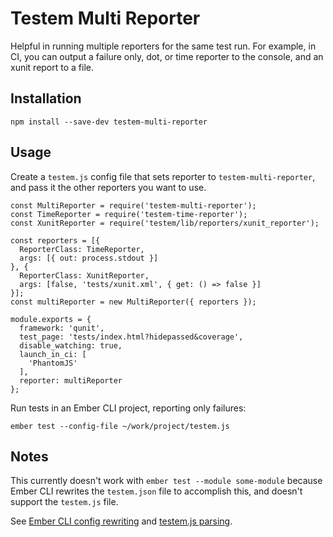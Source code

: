 # Testem Multi Reporter

Helpful in running multiple reporters for the same test run. For example,
in CI, you can output a failure only, dot, or time reporter to the console, and
an xunit report to a file.

## Installation

    npm install --save-dev testem-multi-reporter

## Usage

Create a `testem.js` config file that sets reporter to `testem-multi-reporter`,
and pass it the other reporters you want to use.

````
const MultiReporter = require('testem-multi-reporter');
const TimeReporter = require('testem-time-reporter');
const XunitReporter = require('testem/lib/reporters/xunit_reporter');

const reporters = [{
  ReporterClass: TimeReporter,
  args: [{ out: process.stdout }]
}, {
  ReporterClass: XunitReporter,
  args: [false, 'tests/xunit.xml', { get: () => false }]
}];
const multiReporter = new MultiReporter({ reporters });

module.exports = {
  framework: 'qunit',
  test_page: 'tests/index.html?hidepassed&coverage',
  disable_watching: true,
  launch_in_ci: [
    'PhantomJS'
  ],
  reporter: multiReporter
};
````

Run tests in an Ember CLI project, reporting only failures:

    ember test --config-file ~/work/project/testem.js

## Notes

This currently doesn't work with `ember test --module some-module` because Ember CLI
rewrites the `testem.json` file to accomplish this, and doesn't support the
`testem.js` file.

See [Ember CLI config rewriting](https://github.com/ember-cli/ember-cli/blob/f4844e674d35a3651693954fc9baf0dbb03cc22f/lib/commands/test.js#L51)
and [testem.js parsing](https://github.com/airportyh/testem/blob/aa6e9767ca81ae031095779c733882ba42184f42/lib/config.js#L86).
